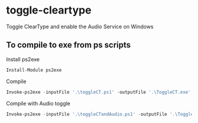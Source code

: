 # toggle-cleartype

Toggle ClearType and enable the Audio Service on Windows

## To compile to exe from ps scripts

Install ps2exe

```powershell
Install-Module ps2exe
```

Compile

```powershell
Invoke-ps2exe -inputFile '.\toggleCT.ps1' -outputFile '.\ToggleCT.exe' -noConsole -title 'https://github.com/shaansubbaiah/toggle-cleartype' -iconFile '.\icons\lettuce64.ico' -noOutput
```

Compile with Audio toggle

```powershell
Invoke-ps2exe -inputFile '.\toggleCTandAudio.ps1' -outputFile '.\ToggleCTandAudio.exe' -noConsole -requireAdmin -title 'https://github.com/shaansubbaiah/toggle-cleartype' -iconFile '.\icons\lettuce64.ico' -noOutput
```
